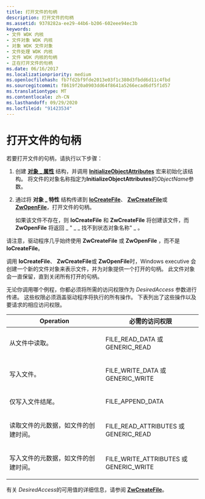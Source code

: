```yaml
---
title: 打开文件的句柄
description: 打开文件的句柄
ms.assetid: 9378282a-ee29-44b6-b206-602eee94ec3b
keywords:
- 文件 WDK 内核
- 文件对象 WDK 内核
- 对象 WDK 文件对象
- 文件处理 WDK 内核
- 文件 WDK 内核的句柄
- 正在打开文件的句柄
ms.date: 06/16/2017
ms.localizationpriority: medium
ms.openlocfilehash: fb7fd2bf9fde2013e03f1c380d3fbdd6d11c4fbd
ms.sourcegitcommit: f8619f20a0903dd64f8641a5266ecad6df5f1d57
ms.translationtype: MT
ms.contentlocale: zh-CN
ms.lasthandoff: 09/29/2020
ms.locfileid: "91423534"
---
```

# <a name="opening-a-handle-to-a-file"></a>打开文件的句柄





若要打开文件的句柄，请执行以下步骤：

1.  创建 [**对象 \_ 属性**](/windows/win32/api/ntdef/ns-ntdef-object_attributes) 结构，并调用 [**InitializeObjectAttributes**](/windows/win32/api/ntdef/nf-ntdef-initializeobjectattributes) 宏来初始化该结构。 将文件的对象名称指定为**InitializeObjectAttributes**的*ObjectName*参数。

2.  通过将 **对象 \_ 特性** 结构传递到 [**IoCreateFile**](/windows-hardware/drivers/ddi/wdm/nf-wdm-iocreatefile)、 [**ZwCreateFile**](/windows-hardware/drivers/ddi/ntifs/nf-ntifs-ntcreatefile)或 [**ZwOpenFile**](/windows-hardware/drivers/ddi/ntifs/nf-ntifs-ntopenfile)，打开文件的句柄。

    如果该文件不存在，则 **IoCreateFile** 和 **ZwCreateFile** 将创建该文件，而 **ZwOpenFile** 将返回 \_ " \_ \_ 找不到状态对象名称" \_ 。

请注意，驱动程序几乎始终使用 **ZwCreateFile** 或 **ZwOpenFile** ，而不是 **IoCreateFile**。

调用 **IoCreateFile**、 **ZwCreateFile**或 **ZwOpenFile**时，Windows executive 会创建一个新的文件对象来表示文件，并为对象提供一个打开的句柄。 此文件对象会一直保留，直到关闭所有打开的句柄。

无论你调用哪个例程，你都必须将所需的访问权限作为 *DesiredAccess* 参数进行传递。 这些权限必须涵盖驱动程序将执行的所有操作。 下表列出了这些操作以及要请求的相应访问权限。

<table>
<colgroup>
<col width="50%" />
<col width="50%" />
</colgroup>
<thead>
<tr class="header">
<th>Operation</th>
<th>必需的访问权限</th>
</tr>
</thead>
<tbody>
<tr class="odd">
<td><p>从文件中读取。</p></td>
<td><p>FILE_READ_DATA 或 GENERIC_READ</p></td>
</tr>
<tr class="even">
<td><p>写入文件。</p></td>
<td><p>FILE_WRITE_DATA 或 GENERIC_WRITE</p></td>
</tr>
<tr class="odd">
<td><p>仅写入文件结尾。</p></td>
<td><p>FILE_APPEND_DATA</p></td>
</tr>
<tr class="even">
<td><p>读取文件的元数据，如文件的创建时间。</p></td>
<td><p>FILE_READ_ATTRIBUTES 或 GENERIC_READ</p></td>
</tr>
<tr class="odd">
<td><p>写入文件的元数据，如文件的创建时间。</p></td>
<td><p>FILE_WRITE_ATTRIBUTES 或 GENERIC_WRITE</p></td>
</tr>
</tbody>
</table>

 

有关 *DesiredAccess*的可用值的详细信息，请参阅 [**ZwCreateFile**](/windows-hardware/drivers/ddi/ntifs/nf-ntifs-ntcreatefile)。

 

